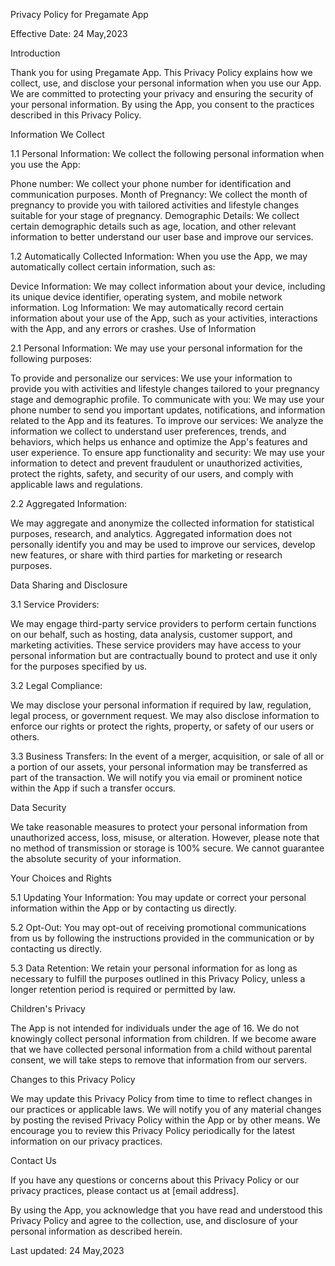 Privacy Policy for Pregamate App


Effective Date: 24 May,2023


Introduction

Thank you for using Pregamate App. This Privacy Policy explains how we collect, use, and disclose your personal information when you use our App. We are committed to protecting your privacy and ensuring the security of your personal information. By using the App, you consent to the practices described in this Privacy Policy.

Information We Collect

1.1 Personal Information: We collect the following personal information when you use the App:

Phone number: We collect your phone number for identification and communication purposes.
Month of Pregnancy: We collect the month of pregnancy to provide you with tailored activities and lifestyle changes suitable for your stage of pregnancy.
Demographic Details: We collect certain demographic details such as age, location, and other relevant information to better understand our user base and improve our services.

1.2 Automatically Collected Information: When you use the App, we may automatically collect certain information, such as:

Device Information: We may collect information about your device, including its unique device identifier, operating system, and mobile network information.
Log Information: We may automatically record certain information about your use of the App, such as your activities, interactions with the App, and any errors or crashes.
Use of Information

2.1 Personal Information: We may use your personal information for the following purposes:

To provide and personalize our services: We use your information to provide you with activities and lifestyle changes tailored to your pregnancy stage and demographic profile.
To communicate with you: We may use your phone number to send you important updates, notifications, and information related to the App and its features.
To improve our services: We analyze the information we collect to understand user preferences, trends, and behaviors, which helps us enhance and optimize the App's features and user experience.
To ensure app functionality and security: We may use your information to detect and prevent fraudulent or unauthorized activities, protect the rights, safety, and security of our users, and comply with applicable laws and regulations.

2.2 Aggregated Information:

We may aggregate and anonymize the collected information for statistical purposes, research, and analytics. Aggregated information does not personally identify you and may be used to improve our services, develop new features, or share with third parties for marketing or research purposes.

Data Sharing and Disclosure

3.1 Service Providers:

We may engage third-party service providers to perform certain functions on our behalf, such as hosting, data analysis, customer support, and marketing activities. These service providers may have access to your personal information but are contractually bound to protect and use it only for the purposes specified by us.

3.2 Legal Compliance:

We may disclose your personal information if required by law, regulation, legal process, or government request. We may also disclose information to enforce our rights or protect the rights, property, or safety of our users or others.

3.3 Business Transfers: In the event of a merger, acquisition, or sale of all or a portion of our assets, your personal information may be transferred as part of the transaction. We will notify you via email or prominent notice within the App if such a transfer occurs.

Data Security

We take reasonable measures to protect your personal information from unauthorized access, loss, misuse, or alteration. However, please note that no method of transmission or storage is 100% secure. We cannot guarantee the absolute security of your information.

Your Choices and Rights

5.1 Updating Your Information: You may update or correct your personal information within the App or by contacting us directly.

5.2 Opt-Out: You may opt-out of receiving promotional communications from us by following the instructions provided in the communication or by contacting us directly.

5.3 Data Retention: We retain your personal information for as long as necessary to fulfill the purposes outlined in this Privacy Policy, unless a longer retention period is required or permitted by law.

Children's Privacy

The App is not intended for individuals under the age of 16. We do not knowingly collect personal information from children. If we become aware that we have collected personal information from a child without parental consent, we will take steps to remove that information from our servers.

Changes to this Privacy Policy

We may update this Privacy Policy from time to time to reflect changes in our practices or applicable laws. We will notify you of any material changes by posting the revised Privacy Policy within the App or by other means. We encourage you to review this Privacy Policy periodically for the latest information on our privacy practices.

Contact Us

If you have any questions or concerns about this Privacy Policy or our privacy practices, please contact us at [email address].

By using the App, you acknowledge that you have read and understood this Privacy Policy and agree to the collection, use, and disclosure of your personal information as described herein.


Last updated: 24 May,2023
